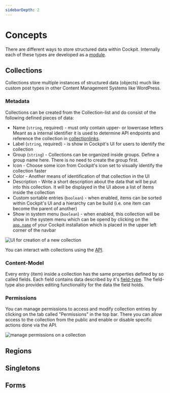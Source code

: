 ```yaml
---
sidebarDepth: 2
---
```

# Concepts

There are different ways to store structured data within Cockpit.
Internally each of these types are developed as a [module](/documentation/modules.md).

## Collections

Collections store multiple instances of structured data (objects) much like
custom post types in other Content Management Systems like WordPress.<br/>

### Metadata

Collections can be created from the Collection-list and do consist of the
following defined pieces of data:

- Name (`string`, required) - must only contain upper- or lowercase letters<br/>
  Meant as a internal identifier it is used to determine API endpoints and
  reference the collection in [collectionlinks](/guide/basics/field-types.md#collection-link).
- Label (`string`, required) - is show in Cockpit's UI for users to identify the
  collection
- Group (`string`) - Collections can be organized inside groups. Define a group
  name here. There is no need to create the group first.
- Icon - Choose some icon from Cockpit's icon set to visually identify the
  collection faster
- Color - Another means of identification of that collection in the UI
- Description - Write a short description about the data that will be put into
  this collection. It will be displayed in the UI above a list of items inside
  the collection
- Custom sortable entries (`boolean`) - when enabled, items can be sorted within
  Cockpit's UI and a hierarchy can be build (i.e. one item can become the parent of
  another)
- Show in system menu (`boolean`) - when enabled, this collection will be show
  in the system menu which can be opend by clicking on the
  [`app.name`](/guide/basics/configuration.md#app-name-string) of your Cockpit
  installation which is placed in the upper left corner of the navbar
  
![UI for creation of a new collection](@assets/createcollection.png)

You can interact with collections using the
[API](/guide/api/resources.md#collections).

### Content-Model

Every entry (item) inside a collection has the same properties defined by so
called fields. Each field contains data described by it's
[field-type](/guide/basics/field-types.md). The field-type also provides editing
functionality for the data the field holds.

### Permissions

You can manage permissions to access and modify collection entries by clicking
on the tab called "Permissions" in the top bar. There you can allow access to
the collection from the public and enable or disable specific actions done via
the API.

![manage permissions on a collection](@assets/collectionpermissions.png)

## Regions <Badge text="deprecated" type="warning" vertical="middle"/>

## Singletons <Badge text="> 0.6.0" type="tip" vertical="middle"/>

## Forms
